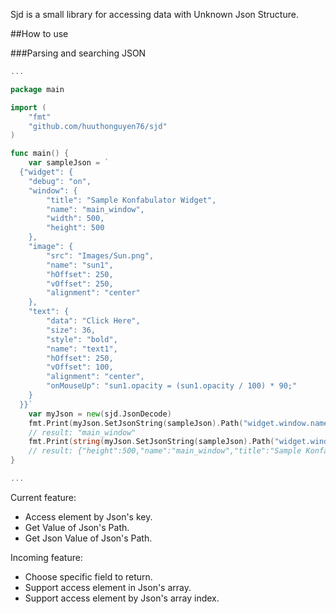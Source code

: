 Sjd is a small library for accessing data with Unknown Json Structure.

##How to use

###Parsing and searching JSON

```go
...

package main

import (
	"fmt"
	"github.com/huuthonguyen76/sjd"
)

func main() {
	var sampleJson = `
  {"widget": {
    "debug": "on",
    "window": {
        "title": "Sample Konfabulator Widget",
        "name": "main_window",
        "width": 500,
        "height": 500
    },
    "image": { 
        "src": "Images/Sun.png",
        "name": "sun1",
        "hOffset": 250,
        "vOffset": 250,
        "alignment": "center"
    },
    "text": {
        "data": "Click Here",
        "size": 36,
        "style": "bold",
        "name": "text1",
        "hOffset": 250,
        "vOffset": 100,
        "alignment": "center",
        "onMouseUp": "sun1.opacity = (sun1.opacity / 100) * 90;"
    }
  }}`
	var myJson = new(sjd.JsonDecode)
	fmt.Print(myJson.SetJsonString(sampleJson).Path("widget.window.name").GetValue())
	// result: "main_window"
	fmt.Print(string(myJson.SetJsonString(sampleJson).Path("widget.window").GetJsonValue()))
	// result: {"height":500,"name":"main_window","title":"Sample Konfabulator Widget","width":500}
}

...
```

Current feature:
- Access element by Json's key.
- Get Value of Json's Path.
- Get Json Value of Json's Path.

Incoming feature:
- Choose specific field to return.
- Support access element in Json's array.
- Support access element by Json's array index. 
